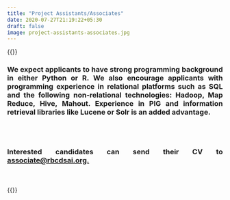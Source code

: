 ```yaml
---
title: "Project Assistants/Associates"
date: 2020-07-27T21:19:22+05:30
draft: false
image: project-assistants-associates.jpg
---
```


{{<rawhtml>}} 
<div align="justify">
<h3> We expect applicants to have strong programming background in either Python or R. We also encourage applicants with programming experience in relational platforms such as SQL and the following non-relational technologies: Hadoop, Map Reduce, Hive, Mahout. Experience in PIG and information retrieval libraries like Lucene or Solr is an added advantage.
</h3>
 <br>
 <br>
 <h3>Interested candidates can send their CV to <a href="">associate@rbcdsai.org.</a>
</div>
<br>
<br>
{{</rawhtml>}}


